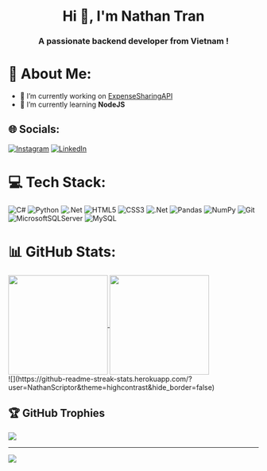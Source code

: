 <h1 align="center">Hi 👋, I'm Nathan Tran</h1>
<h3 align="center">A passionate backend developer from Vietnam !</h3>

# 💫 About Me:
- 🔭 I’m currently working on [ExpenseSharingAPI](https://github.com/namkhanh307/ExpenseSharingAPI)<br>
- 🌱 I’m currently learning **NodeJS**


## 🌐 Socials:
[![Instagram](https://img.shields.io/badge/Instagram-%23E4405F.svg?logo=Instagram&logoColor=white)](https://instagram.com/https://www.instagram.com/_pardonne_nh.t_/) [![LinkedIn](https://img.shields.io/badge/LinkedIn-%230077B5.svg?logo=linkedin&logoColor=white)](https://linkedin.com/in/https://www.linkedin.com/in/nathanscriptor/) 

# 💻 Tech Stack:
![C#](https://img.shields.io/badge/c%23-%23239120.svg?style=for-the-badge&logo=csharp&logoColor=white) ![Python](https://img.shields.io/badge/python-3670A0?style=for-the-badge&logo=python&logoColor=ffdd54) ![.Net](https://img.shields.io/badge/.NET-5C2D91?style=for-the-badge&logo=.net&logoColor=white) ![HTML5](https://img.shields.io/badge/html5-%23E34F26.svg?style=for-the-badge&logo=html5&logoColor=white) ![CSS3](https://img.shields.io/badge/css3-%231572B6.svg?style=for-the-badge&logo=css3&logoColor=white) ![.Net](https://img.shields.io/badge/.NET-5C2D91?style=for-the-badge&logo=.net&logoColor=white) ![Pandas](https://img.shields.io/badge/pandas-%23150458.svg?style=for-the-badge&logo=pandas&logoColor=white) ![NumPy](https://img.shields.io/badge/numpy-%23013243.svg?style=for-the-badge&logo=numpy&logoColor=white) ![Git](https://img.shields.io/badge/git-%23F05033.svg?style=for-the-badge&logo=git&logoColor=white) ![MicrosoftSQLServer](https://img.shields.io/badge/Microsoft%20SQL%20Server-CC2927?style=for-the-badge&logo=microsoft%20sql%20server&logoColor=white) ![MySQL](https://img.shields.io/badge/mysql-4479A1.svg?style=for-the-badge&logo=mysql&logoColor=white)
# 📊 GitHub Stats:
<div>
  <a href="https://github.com/anuraghazra/github-readme-stats">
  <img height=200 align="center" src="https://github-readme-stats.vercel.app/api?username=NathanScriptor&theme=highcontrast&hide_border=false&include_all_commits=true&count_private=true&rank_icon=github" />
</a>
<a href="https://github.com/anuraghazra/convoychat">
  <img height=200 align="center" src="https://github-readme-stats.vercel.app/api/top-langs/?username=NathanScriptor&theme=highcontrast&hide_border=false&include_all_commits=true&count_private=true&layout=compact&&hide=css" />
</a>
</div>
<div>
  ![](https://github-readme-streak-stats.herokuapp.com/?user=NathanScriptor&theme=highcontrast&hide_border=false)<br/>
</div>

## 🏆 GitHub Trophies
![](https://github-profile-trophy.vercel.app/?username=NathanScriptor&theme=highcontrast&no-frame=false&no-bg=true&margin-w=4)

---
[![](https://visitcount.itsvg.in/api?id=NathanScriptor&icon=5&color=13)](https://visitcount.itsvg.in)

<!-- Proudly created with GPRM ( https://gprm.itsvg.in ) -->
